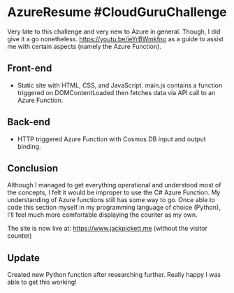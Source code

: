 # AzureResume #CloudGuruChallenge
Very late to this challenge and very new to Azure in general. Though, I did give it a go nonetheless. 
https://youtu.be/ieYrBWmkfno as a guide to assist me with certain aspects (namely the Azure Function).

## Front-end
- Static site with HTML, CSS, and JavaScript.
main.js contains a function triggered on DOMContentLoaded then fetches data via API call to an Azure Function.

## Back-end
- HTTP triggered Azure Function with Cosmos DB input and output binding. 

## Conclusion
Although I managed to get everything operational and understood most of the concepts, I felt it would be improper to use the C# Azure Function. My understanding of Azure functions still has some way to go. Once able to code this section myself in my programming language of choice (Python), I'll feel much more comfortable displaying the counter as my own.

The site is now live at: https://www.jackpickett.me (without the visitor counter)

## Update
Created new Python function after researching further. Really happy I was able to get this working!
